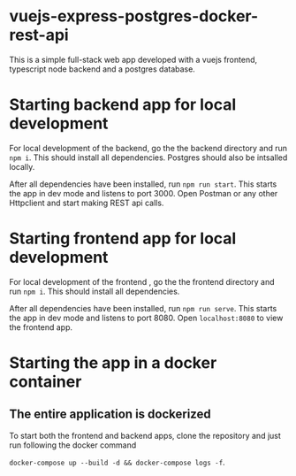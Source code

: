 # vuejs-express-postgres-docker-rest-api

This is a simple full-stack web app developed with a vuejs frontend, typescript node backend and a postgres database.

# Starting backend app for local development

For local development of the backend, go the the backend directory and run `npm i`. This should install all dependencies. Postgres should also be intsalled locally.

After all dependencies have been installed, run `npm run start`. This starts the app in dev mode and listens to port 3000. Open Postman or any other Httpclient and start making REST api calls.

# Starting frontend app for local development

For local development of the frontend , go the the frontend directory and run `npm i`. This should install all dependencies. 

After all dependencies have been installed, run `npm run serve`. This starts the app in dev mode and listens to port 8080. Open `localhost:8080` to view the frontend app.

# Starting the app in a docker container

## The entire application is dockerized

To start both the frontend and backend apps, clone the repository and just run following the docker command

`docker-compose up --build -d && docker-compose logs -f`.

